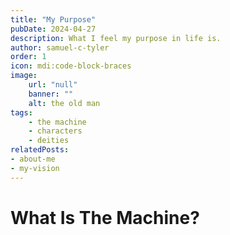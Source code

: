 ```yaml
---
title: "My Purpose"
pubDate: 2024-04-27
description: What I feel my purpose in life is.
author: samuel-c-tyler
order: 1
icon: mdi:code-block-braces
image: 
    url: "null"
    banner: ""
    alt: the old man
tags: 
    - the machine
    - characters
    - deities
relatedPosts:
- about-me
- my-vision
---
```


# What Is The Machine?